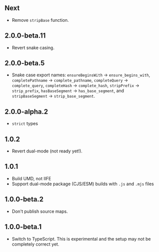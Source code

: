 ## Next

- Remove `stripBase` function.

## 2.0.0-beta.11

- Revert snake casing.

## 2.0.0-beta.5

- Snake case export names: `ensureBeginsWith` -> `ensure_begins_with`, `completePathname` -> `complete_pathname`, `completeQuery` -> `complete_query`, `completeHash` -> `complete_hash`, `stripPrefix` -> `strip_prefix`, `hasBaseSegment` -> `has_base_segment`, and `stripBaseSegment` -> `strip_base_segment`.

## 2.0.0-alpha.2

- `strict` types

## 1.0.2

- Revert dual-mode (not ready yet!).

## 1.0.1

- Build UMD, not IIFE
- Support dual-mode package (CJS/ESM) builds with `.js` and `.mjs` files

## 1.0.0-beta.2

- Don't publish source maps.

## 1.0.0-beta.1

- Switch to TypeScript. This is experimental and the setup may not be completely correct yet.
